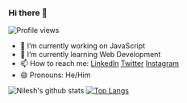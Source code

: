 ### Hi there 👋


![Profile views](https://gpvc.arturio.dev/nileshkr9919)


<!--
**nileshkr9919/nileshkr9919** is a ✨ _special_ ✨ repository because its `README.md` (this file) appears on your GitHub profile.



Here are some ideas to get you started:
-->
<!--- 👯 I’m looking to collaborate on ...
- 🤔 I’m looking for help with ...
- 💬 Ask me about ... -->
- 🔭 I’m currently working on JavaScript
- 🌱 I’m currently learning Web Development
- 📫 How to reach me:  [LinkedIn](https://www.linkedin.com/in/nilesh-kr/)  [Twitter](https://twitter.com/nileshkr9919) [Instagram](https://www.instagram.com/nilesh_k_r__/)
- 😄 Pronouns: He/Him
<!-- - ⚡ Fun fact: ... -->

![Nilesh's github stats](https://github-readme-stats.vercel.app/api?username=nileshkr9919&&show_icons=true&title_color=ffffff&icon_color=bb2acf&text_color=daf7dc&bg_color=151515)
[![Top Langs](https://github-readme-stats.vercel.app/api/top-langs/?username=nileshkr9919&layout=compact)](https://github.com/nileshkr9919/github-readme-stats)
